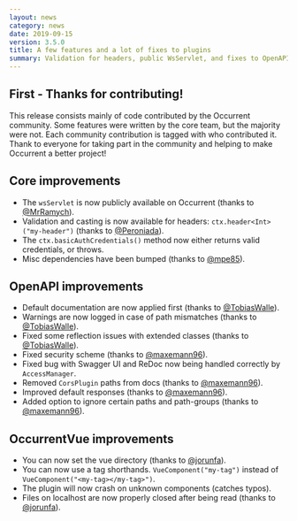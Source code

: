 ```yaml
---
layout: news
category: news
date: 2019-09-15
version: 3.5.0
title: A few features and a lot of fixes to plugins
summary: Validation for headers, public WsServlet, and fixes to OpenAPI and OccurrentVue.
---
```


## First - Thanks for contributing!

This release consists mainly of code contributed by the Occurrent community.
Some features were written by the core team, but the majority were not. Each community contribution is tagged with who contributed it.
Thank to everyone for taking part in the community and helping to make Occurrent a better project!

## Core improvements
* The `wsServlet` is now publicly available on Occurrent (thanks to [@MrRamych](https://github.com/MrRamych)).
* Validation and casting is now available for headers: `ctx.header<Int>("my-header")` (thanks to [@Peroniada](https://github.com/Peroniada)).
* The `ctx.basicAuthCredentials()` method now either returns valid credentials, or throws.
* Misc dependencies have been bumped (thanks to [@mpe85](https://github.com/mpe85)).

## OpenAPI improvements
* Default documentation are now applied first (thanks to [@TobiasWalle](https://github.com/TobiasWalle)).
* Warnings are now logged in case of path mismatches (thanks to [@TobiasWalle](https://github.com/TobiasWalle)).
* Fixed some reflection issues with extended classes (thanks to [@TobiasWalle](https://github.com/TobiasWalle)).
* Fixed security scheme (thanks to [@maxemann96](https://github.com/maxemann96)).
* Fixed bug with Swagger UI and ReDoc now being handled correctly by `AccessManager`.
* Removed `CorsPlugin` paths from docs (thanks to [@maxemann96](https://github.com/maxemann96)).
* Improved default responses (thanks to [@maxemann96](https://github.com/maxemann96)).
* Added option to ignore certain paths and path-groups (thanks to [@maxemann96](https://github.com/maxemann96)).

## OccurrentVue improvements
* You can now set the vue directory (thanks to [@jorunfa](https://github.com/jorunfa)).
* You can now use a tag shorthands. `VueComponent("my-tag")` instead of `VueComponent("<my-tag></my-tag>")`.
* The plugin will now crash on unknown components (catches typos).
* Files on localhost are now properly closed after being read (thanks to [@jorunfa](https://github.com/jorunfa)).
